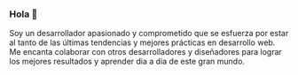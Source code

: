 ### Hola 👋

Soy un desarrollador apasionado y comprometido que se esfuerza por estar al tanto de las últimas tendencias y mejores prácticas en desarrollo web. Me encanta colaborar con otros desarrolladores y diseñadores para lograr los mejores resultados y aprender dia a dia de este gran mundo.
<!--
**coxmau77/coxmau77** is a ✨ _special_ ✨ repository because its `README.md` (this file) appears on your GitHub profile.

Here are some ideas to get you started:

- 🔭 I’m currently working on ...
- 🌱 I’m currently learning ...
- 👯 I’m looking to collaborate on ...
- 🤔 I’m looking for help with ...
- 💬 Ask me about ...
- 📫 How to reach me: ...
- 😄 Pronouns: ...
- ⚡ Fun fact: ...
-->
